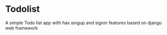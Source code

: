 # Todolist
A simple Todo list app with has singup and signin features based on django web framework
